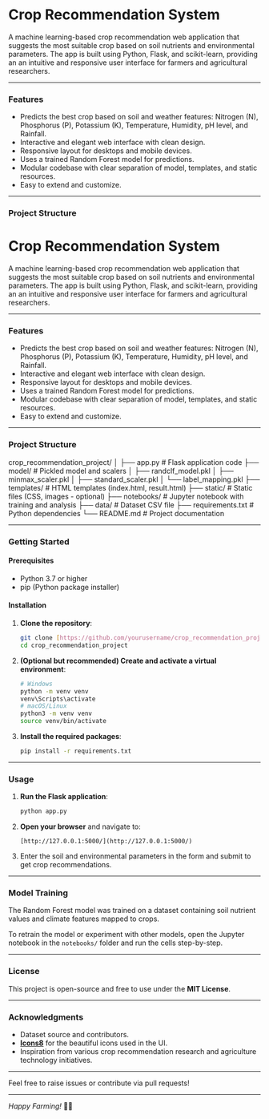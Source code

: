 # Crop Recommendation System

A machine learning-based crop recommendation web application that suggests the most suitable crop based on soil nutrients and environmental parameters. The app is built using Python, Flask, and scikit-learn, providing an an intuitive and responsive user interface for farmers and agricultural researchers.

---

### Features

- Predicts the best crop based on soil and weather features: Nitrogen (N), Phosphorus (P), Potassium (K), Temperature, Humidity, pH level, and Rainfall.
- Interactive and elegant web interface with clean design.
- Responsive layout for desktops and mobile devices.
- Uses a trained Random Forest model for predictions.
- Modular codebase with clear separation of model, templates, and static resources.
- Easy to extend and customize.

---

### Project Structure

# Crop Recommendation System

A machine learning-based crop recommendation web application that suggests the most suitable crop based on soil nutrients and environmental parameters. The app is built using Python, Flask, and scikit-learn, providing an an intuitive and responsive user interface for farmers and agricultural researchers.

---

### Features

- Predicts the best crop based on soil and weather features: Nitrogen (N), Phosphorus (P), Potassium (K), Temperature, Humidity, pH level, and Rainfall.
- Interactive and elegant web interface with clean design.
- Responsive layout for desktops and mobile devices.
- Uses a trained Random Forest model for predictions.
- Modular codebase with clear separation of model, templates, and static resources.
- Easy to extend and customize.

---

### Project Structure

crop_recommendation_project/
│
├── app.py # Flask application code
├── model/ # Pickled model and scalers
│   ├── randclf_model.pkl
│   ├── minmax_scaler.pkl
│   ├── standard_scaler.pkl
│   └── label_mapping.pkl
├── templates/ # HTML templates (index.html, result.html)
├── static/ # Static files (CSS, images - optional)
├── notebooks/ # Jupyter notebook with training and analysis
├── data/ # Dataset CSV file
├── requirements.txt # Python dependencies
└── README.md # Project documentation

---

### Getting Started

#### Prerequisites

- Python 3.7 or higher
- pip (Python package installer)

#### Installation

1.  **Clone the repository**:
    ```bash
    git clone [https://github.com/yourusername/crop_recommendation_project.git](https://github.com/yourusername/crop_recommendation_project.git)
    cd crop_recommendation_project
    ```
2.  **(Optional but recommended) Create and activate a virtual environment**:
    ```bash
    # Windows
    python -m venv venv
    venv\Scripts\activate
    # macOS/Linux
    python3 -m venv venv
    source venv/bin/activate
    ```
3.  **Install the required packages**:
    ```bash
    pip install -r requirements.txt
    ```

---

### Usage

1.  **Run the Flask application**:
    ```bash
    python app.py
    ```
2.  **Open your browser** and navigate to:
    ```
    [http://127.0.0.1:5000/](http://127.0.0.1:5000/)
    ```
3.  Enter the soil and environmental parameters in the form and submit to get crop recommendations.

---

### Model Training

The Random Forest model was trained on a dataset containing soil nutrient values and climate features mapped to crops.

To retrain the model or experiment with other models, open the Jupyter notebook in the `notebooks/` folder and run the cells step-by-step.

---

### License

This project is open-source and free to use under the **MIT License**.

---

### Acknowledgments

- Dataset source and contributors.
- **[Icons8](https://icons8.com)** for the beautiful icons used in the UI.
- Inspiration from various crop recommendation research and agriculture technology initiatives.

---

Feel free to raise issues or contribute via pull requests!

---

*Happy Farming!* 🌾🌱
